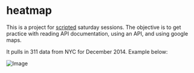 # heatmap

This is a project for [scripted](https://scripted.org) saturday sessions. The objective is to get practice with reading API documentation, using an API, and using google maps.

It pulls in 311 data from NYC for December 2014. Example below:

![Image](http://i.imgur.com/6JVLWhR.jpg)
